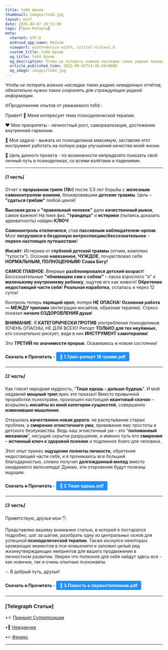 ```yaml
---
title: to6d Архив
thumbnail: images/to6d.jpg
layout: post
date: 2025-04-07 20:15:00
tags: [Трип-Репорты]
meta:
  charset: UTF-8
  android_app_name: Medium
  viewport: width=device-width, initial-scale=1.0
  custom_title: to6d Архив
  og_title: to6d Архив
  og_description: Чтобы не потерять важное наследие таких редких невиданных отчётов, обязательно нужно такое сохранять для страждующих редкой информации.
  article_published_time: 2022-09-01T14:46:56+0000
  og_image: images/to6d.jpg
---
```



_Чтобы не потерять важное наследие таких редких невиданных отчётов, обязательно нужно такое сохранять для страждующих редкой информации._


🌐Продолжение опытов от уважаемого to6d : 

Привет! 🤟 Меня интересует тема психоделической терапии. 

❤️ Мои приоритеты - личностный рост, самореализация,  достижение внутренней гармонии. 

🔸 Моя задача - выжать из психоделиков максимум, заставляя этот инструмент работать на полную ради улучшения качества моей жизни. 

🔸 Цель данного проекта - по возможности непредвзято показать свой личный путь в психоделиках, со всеми взлётами и падениями.

---

##### [1 часть]

Отчет о **прорывном трипе (18г)** после 3.5 лет борьбы с **железным самоконтролем-воином**, блокировавшим **детские травмы**. Цель – **"сдаться грибам"** любой ценой!

**Высокая доза** и **"правильный человек"** дали **качественный рывок**, самое важное! На пике физ. **"трандеца"** и **истерики** (пытаясь доказать адекватность) найден **КЛЮЧ**!

**Самоконтроль отключился**, став **пассивным наблюдателем-орлом**. Мозг **погрузился в бездонную интроспекцию/бессознательное** – **первое настоящее путешествие**!

**Инсайт**: Истерика от **глубокой детской травмы** (отчим, комплекс "тупости"). Осознав **навязанное, ЧУЖДОЕ**, почувствовал себя **НОРМАЛЬНЫМ, ПОЛНОЦЕННЫМ! Слава Богу!**

**САМОЕ ГЛАВНОЕ**: Впервые **разблокировался детский возраст**! Бессознательные **"обнимашки сам с собою"** – ласка взрослого "я" к **маленькому внутреннему ребенку**, ощутив его как живого! **Обретение недостающей части себя**! **Реальная наработка**, осталась и через 12 суток!

Контроль теперь **парящий орел**, потеря **НЕ ОПАСНА**! **Основная работа — МЕЖДУ трипами** (интеграция инсайтов, образная терапия). Стресс показал **начало ОЗДОРОВЛЕНИЯ души**!

**ВНИМАНИЕ**: Я **КАТЕГОРИЧЕСКИ ПРОТИВ** употребления психоделиков (ОЧЕНЬ ОПАСНЫ, НЕ ДЛЯ ВСЕХ)! Репорт **ТОЛЬКО для тех неуёмных**, кто сознательно рискует, видя в них **ИНСТРУМЕНТ самотерапии**!

Это **ТРЕТИЙ по значимости прорыв**. Осваиваюсь в новом состоянии!


#### Скачать и Прочитать - <a href="/documents/1.Трип-репорт%2018%20грамм.pdf" style="display: inline-block; padding: 6px 12px; background-color: #1E90FF; color: white; text-decoration: none; border-radius: 4px;">📄 1.Трип-репорт 18 грамм.pdf</a>

---

##### [2 часть] 

Как гласит народная мудрость, "**Тише едешь - дальше будешь**". И мой недавний **мощный трип** ярко это показал! Вместо привычной проработки психотравм, произошел настоящий **квантовый скачок** – вскрылись **инсайты из иной категории сущностей**, совершенно **изменившие мышление**.

Открылась **качественно новая дорога**: не распутывание старых проблем, а **смирение эгоистичного ума**, прививание ему простоты и детского безлукавства. Ведь наш эгоистичный ум – это "**поломанный механизм**", несущий скрытое разрушение, и именно путь его **смирения** – **истинный ключ к здоровой психике** и подлинное благо для человека.

Этот опыт принес **ощущение полноты личности**, обретение недостающей части себя, и я проникаюсь все большей благодарностью, словно получил **долгожданный мопед** вместо ожидаемого велосипеда! Думаю, эти откровения будут полезны ищущим.

#### Скачать и Прочитать - <a href="/documents/2.Тише%20едешь.pdf" style="display: inline-block; padding: 6px 12px; background-color: #1E90FF; color: white; text-decoration: none; border-radius: 4px;">📄 2.Тише едешь.pdf</a>

---

##### [3 часть]
Приветствую, друзья мои 🖐

Представляю вашему вниманию статью, в которой я постарался подробно, шаг за шагом, разобрать одну из центральных основ для успешной **психоделической терапии**. Также коснулся некоторых хромающих моментов в пси-комьюнити и заложил целый ряд жизнеутверждающих импринтов для вашего продвижения в личностном развитии. 
Уверен что полезное для себя найдут здесь все - как новички, так и очень опытные психонавты. 

💥 В добрый путь, друзья!


#### Скачать и Прочитать - <a href="/documents/3.Повесть%20о%20первостепенном.pdf" style="display: inline-block; padding: 6px 12px; background-color: #1E90FF; color: white; text-decoration: none; border-radius: 4px;">📄 3.Повесть о первостепенном.pdf</a>

---

### [Telegraph Статьи]

•⚛️ [Принцип Суперпозиции](https://telegra.ph/Princip-Superpozicii-01-10)

•🎲 [Нежданчик](https://telegra.ph/Nezhdanchik-01-21)

•🔥 [Феникс](https://telegra.ph/Feniks-01-21-3)

---

